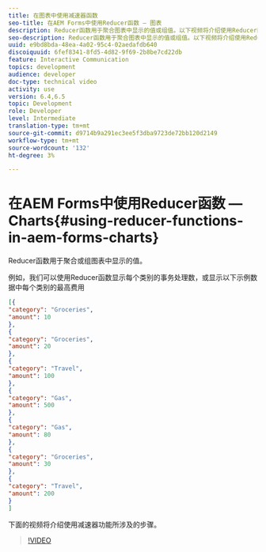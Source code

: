 ```yaml
---
title: 在图表中使用减速器函数
seo-title: 在AEM Forms中使用Reducer函数 — 图表
description: Reducer函数用于聚合图表中显示的值或组值。以下视频将介绍使用Reducer函数所涉及的步骤。
seo-description: Reducer函数用于聚合图表中显示的值或组值。以下视频将介绍使用Reducer函数所涉及的步骤。
uuid: e9bd8bda-48ea-4a02-95c4-02aedafdb640
discoiquuid: 6fef8341-8fd5-4d82-9f69-2b8be7cd22db
feature: Interactive Communication
topics: development
audience: developer
doc-type: technical video
activity: use
version: 6.4,6.5
topic: Development
role: Developer
level: Intermediate
translation-type: tm+mt
source-git-commit: d9714b9a291ec3ee5f3dba9723de72bb120d2149
workflow-type: tm+mt
source-wordcount: '132'
ht-degree: 3%

---
```



# 在AEM Forms中使用Reducer函数 — Charts{#using-reducer-functions-in-aem-forms-charts}

Reducer函数用于聚合或组图表中显示的值。


例如，我们可以使用Reducer函数显示每个类别的事务处理数，或显示以下示例数据中每个类别的最高费用

```json
[{
"category": "Groceries",
"amount": 10
},
{
"category": "Groceries",
"amount": 20
},
{
"category": "Travel",
"amount": 100
},
{
"category": "Gas",
"amount": 500
},
{
"category": "Gas",
"amount": 80
},
{
"category": "Groceries",
"amount": 30
},
{
"category": "Travel",
"amount": 200
}
]
```

下面的视频将介绍使用减速器功能所涉及的步骤。

>[!VIDEO](https://video.tv.adobe.com/v/21368/?quality=9&learn=on)

